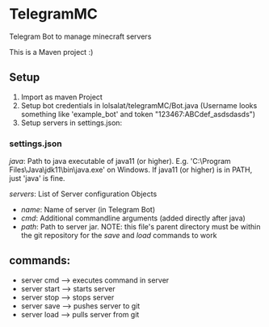 # TelegramMC
Telegram Bot to manage minecraft servers

This is a Maven project :)

## Setup
1. Import as maven Project
2. Setup bot credentials in lolsalat/telegramMC/Bot.java (Username looks something like 'example_bot' and token "123467:ABCdef_asdsdasds")
3. Setup servers in settings.json:

### settings.json
*java*: Path to java executable of java11 (or higher). E.g. 'C:\Program Files\Java\jdk11\bin\java.exe' on Windows. If java11 (or higher) is in PATH, just 'java' is fine.

*servers*: List of Server configuration Objects
* *name*: Name of server (in Telegram Bot)
* *cmd*: Additional commandline arguments (added directly after java)
* *path*: Path to server jar. NOTE: this file's parent directory must be within the git repository for the *save* and *load* commands to work

## commands:
* server <name> cmd <minecraft command>
  --> executes command in server <name>
* server <name> start
  --> starts server <name>
* server <name> stop
  --> stops server <name>
* server <name> save
  --> pushes server <name> to git
* server <name> load
  --> pulls server <name> from git

